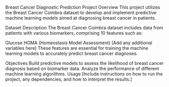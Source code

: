 Breast Cancer Diagnostic Prediction Project
Overview
This project utilizes the Breast Cancer Coimbra dataset to develop and implement predictive machine learning models aimed at diagnosing breast cancer in patients.

Dataset Description
The Breast Cancer Coimbra dataset includes data from patients with various biomarkers, comprising 10 features such as:

Glucose
HOMA (Homeostasis Model Assessment)
[Add any additional variables here]
These features are essential for training the machine learning models to accurately predict breast cancer diagnoses.

Objectives
Build predictive models to assess the likelihood of breast cancer diagnosis based on biomarker data.
Analyze the performance of different machine learning algorithms.
Usage
[Include instructions on how to run the project, any dependencies, and how to interpret the results.]

